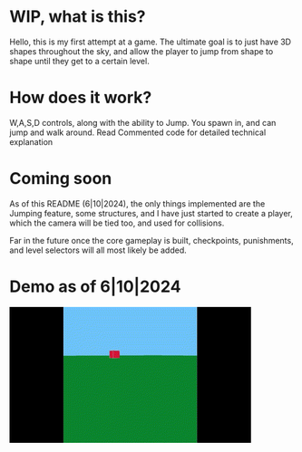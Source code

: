 # WIP, what is this?

Hello, this is my first attempt at a game. The ultimate goal is to just have 3D shapes throughout the sky, and allow the player to jump from shape to shape until they get to a certain level.

# How does it work?

W,A,S,D controls, along with the ability to Jump. You spawn in, and can jump and walk around.
Read Commented code for detailed technical explanation


# Coming soon

As of this README (6|10|2024), the only things implemented are the Jumping feature, some structures, and I have just started to create a player, which the camera will be tied too, and used for collisions.

Far in the future once the core gameplay is built, checkpoints, punishments, and level selectors will all most likely be added.


# Demo as of 6|10|2024

![](https://github.com/SethMazer/First-Game/blob/main/Game%20Demo.gif)
